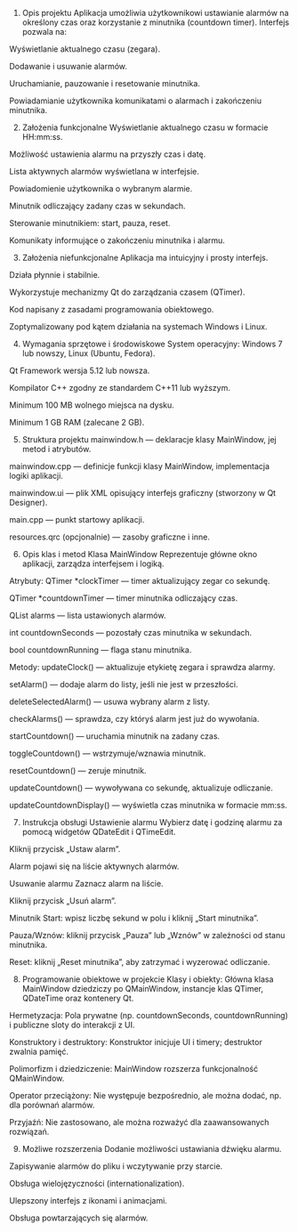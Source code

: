 1. Opis projektu
Aplikacja umożliwia użytkownikowi ustawianie alarmów na określony czas oraz korzystanie z minutnika (countdown timer). Interfejs pozwala na:

Wyświetlanie aktualnego czasu (zegara).

Dodawanie i usuwanie alarmów.

Uruchamianie, pauzowanie i resetowanie minutnika.

Powiadamianie użytkownika komunikatami o alarmach i zakończeniu minutnika.

2. Założenia funkcjonalne
Wyświetlanie aktualnego czasu w formacie HH:mm:ss.

Możliwość ustawienia alarmu na przyszły czas i datę.

Lista aktywnych alarmów wyświetlana w interfejsie.

Powiadomienie użytkownika o wybranym alarmie.

Minutnik odliczający zadany czas w sekundach.

Sterowanie minutnikiem: start, pauza, reset.

Komunikaty informujące o zakończeniu minutnika i alarmu.

3. Założenia niefunkcjonalne
Aplikacja ma intuicyjny i prosty interfejs.

Działa płynnie i stabilnie.

Wykorzystuje mechanizmy Qt do zarządzania czasem (QTimer).

Kod napisany z zasadami programowania obiektowego.

Zoptymalizowany pod kątem działania na systemach Windows i Linux.

4. Wymagania sprzętowe i środowiskowe
System operacyjny: Windows 7 lub nowszy, Linux (Ubuntu, Fedora).

Qt Framework wersja 5.12 lub nowsza.

Kompilator C++ zgodny ze standardem C++11 lub wyższym.

Minimum 100 MB wolnego miejsca na dysku.

Minimum 1 GB RAM (zalecane 2 GB).

5. Struktura projektu
mainwindow.h — deklaracje klasy MainWindow, jej metod i atrybutów.

mainwindow.cpp — definicje funkcji klasy MainWindow, implementacja logiki aplikacji.

mainwindow.ui — plik XML opisujący interfejs graficzny (stworzony w Qt Designer).

main.cpp — punkt startowy aplikacji.

resources.qrc (opcjonalnie) — zasoby graficzne i inne.

6. Opis klas i metod
Klasa MainWindow
Reprezentuje główne okno aplikacji, zarządza interfejsem i logiką.

Atrybuty:
QTimer *clockTimer — timer aktualizujący zegar co sekundę.

QTimer *countdownTimer — timer minutnika odliczający czas.

QList<QDateTime> alarms — lista ustawionych alarmów.

int countdownSeconds — pozostały czas minutnika w sekundach.

bool countdownRunning — flaga stanu minutnika.

Metody:
updateClock() — aktualizuje etykietę zegara i sprawdza alarmy.

setAlarm() — dodaje alarm do listy, jeśli nie jest w przeszłości.

deleteSelectedAlarm() — usuwa wybrany alarm z listy.

checkAlarms() — sprawdza, czy któryś alarm jest już do wywołania.

startCountdown() — uruchamia minutnik na zadany czas.

toggleCountdown() — wstrzymuje/wznawia minutnik.

resetCountdown() — zeruje minutnik.

updateCountdown() — wywoływana co sekundę, aktualizuje odliczanie.

updateCountdownDisplay() — wyświetla czas minutnika w formacie mm:ss.

7. Instrukcja obsługi
Ustawienie alarmu
Wybierz datę i godzinę alarmu za pomocą widgetów QDateEdit i QTimeEdit.

Kliknij przycisk „Ustaw alarm”.

Alarm pojawi się na liście aktywnych alarmów.

Usuwanie alarmu
Zaznacz alarm na liście.

Kliknij przycisk „Usuń alarm”.

Minutnik
Start: wpisz liczbę sekund w polu i kliknij „Start minutnika”.

Pauza/Wznów: kliknij przycisk „Pauza” lub „Wznów” w zależności od stanu minutnika.

Reset: kliknij „Reset minutnika”, aby zatrzymać i wyzerować odliczanie.

8. Programowanie obiektowe w projekcie
Klasy i obiekty: Główna klasa MainWindow dziedziczy po QMainWindow, instancje klas QTimer, QDateTime oraz kontenery Qt.

Hermetyzacja: Pola prywatne (np. countdownSeconds, countdownRunning) i publiczne sloty do interakcji z UI.

Konstruktory i destruktory: Konstruktor inicjuje UI i timery; destruktor zwalnia pamięć.

Polimorfizm i dziedziczenie: MainWindow rozszerza funkcjonalność QMainWindow.

Operator przeciążony: Nie występuje bezpośrednio, ale można dodać, np. dla porównań alarmów.

Przyjaźń: Nie zastosowano, ale można rozważyć dla zaawansowanych rozwiązań.

9. Możliwe rozszerzenia
Dodanie możliwości ustawiania dźwięku alarmu.

Zapisywanie alarmów do pliku i wczytywanie przy starcie.

Obsługa wielojęzyczności (internationalization).

Ulepszony interfejs z ikonami i animacjami.

Obsługa powtarzających się alarmów.
